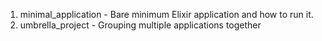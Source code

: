 1. minimal_application - Bare minimum Elixir application and how to run it.
2. umbrella_project - Grouping multiple applications together
